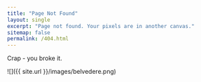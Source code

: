 ```yaml
---
title: "Page Not Found"
layout: single
excerpt: "Page not found. Your pixels are in another canvas."
sitemap: false
permalink: /404.html
---
```


Crap - you broke it.

![]({{ site.url }}/images/belvedere.png)

<script type="text/javascript">
  var GOOG_FIXURL_LANG = 'en';
  var GOOG_FIXURL_SITE = '{{ site.url }}'
</script>
<script type="text/javascript"
  src="//linkhelp.clients.google.com/tbproxy/lh/wm/fixurl.js">
</script>

